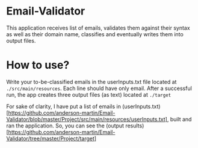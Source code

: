 # Email-Validator

This application receives list of emails, validates them against their syntax as
well as their domain name, classifies and eventually writes them into output files.

# How to use?

Write your to-be-classified emails in the userInputs.txt file located at ```./src/main/resources```. Each line should have only email. After a successful run, the app creates three output files (as text) located at ```./target``` 

For sake of clarity, I have put a list of emails in (userInputs.txt)[https://github.com/anderson-martin/Email-Validator/blob/master/Project/src/main/resources/userInputs.txt], built and ran the application. So, you can see the (output results)[https://github.com/anderson-martin/Email-Validator/tree/master/Project/target]
